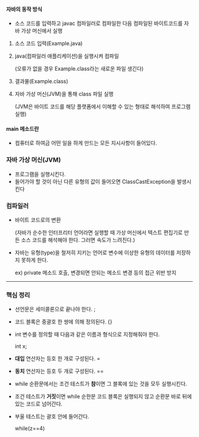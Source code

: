 #### 자바의 동작 방식

- 소스 코드를 입력하고 javac 컴파일러로 컴파일한 다음 컴파일된 바이트코드를 자바 가상 머신에서 실행

1. 소스 코드 입력(Example.java)

2. java(컴파일러 애플리케이션)을 실행시켜 컴파일

   (오류가 없을 경우 Example.class라는 새로운 파일 생긴다)

3. 결과물(Example.class)

4. 자바 가상 머신(JVM)을 통해 class 파일 실행

   (JVM은 바이트 코드를 해당 플랫폼에서 이해할 수 있는 형태로 해석하여 프로그램 실행)




#### main 메소드란

- 컴퓨터로 하여금 어떤 일을 하게 만드는 모든 지시사항이 들어있다. 





### 자바 가상 머신(JVM)

- 프로그램을 실행시킨다.
- 들어가야 할 것이 아닌 다른 유형의 값이 들어오면  ClassCastException을 발생시킨다 



### 컴파일러

- 바이트 코드로의 변환

  (자바가 순수한 인터프리터 언어라면 실행할 때 가상 머신에서 텍스트 편집기로 만든 소스 코드를 해석해야 한다. 그러면 속도가 느려진다.)

- 자바는 유형(type)을 철저히 지키는 언어로 변수에 이상한 유형의 데이터를 저장하지 못하게 한다.

  ex) private 메소드 호출,  변경되면 안되는 메소드 변경 등의 접근 위반 방지

  

-----

### 핵심 정리

- 선언문은 세미콜론으로 끝나야 한다.  ;

- 코드 블록은 중괄호 한 쌍에 의해 정의된다. {}

- int 변수를 정의할 때 다음과 같은 이름과 형식으로 지정해줘야 한다.

  int x;

- **대입** 연산자는 등호 한 개로 구성된다. =

- **동치** 연산자는 등호 두 개로 구성된다. ==

- while 순환문에서는 조건 테스트가 **참**이면 그 블록에 있는 것을 모두 실행시킨다.

- 조건 테스트가 **거짓**이면 while 순한문 코드 블록은 실행되지 않고 순환문 바로 뒤에 있는 코드로 넘어간다.

- 부울 테스트는 괄호 안에 들어간다.

  while(z==4)